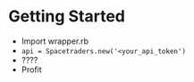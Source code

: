 # Getting Started

- Import wrapper.rb
- `api = Spacetraders.new('<your_api_token')`
- ????
- Profit
